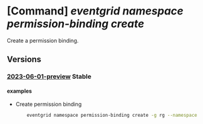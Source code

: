 # [Command] _eventgrid namespace permission-binding create_

Create a permission binding.

## Versions

### [2023-06-01-preview](/Resources/mgmt-plane/L3N1YnNjcmlwdGlvbnMve30vcmVzb3VyY2Vncm91cHMve30vcHJvdmlkZXJzL21pY3Jvc29mdC5ldmVudGdyaWQvbmFtZXNwYWNlcy97fS9wZXJtaXNzaW9uYmluZGluZ3Mve30=/2023-06-01-preview.xml) **Stable**

<!-- mgmt-plane /subscriptions/{}/resourcegroups/{}/providers/microsoft.eventgrid/namespaces/{}/permissionbindings/{} 2023-06-01-preview -->

#### examples

- Create permission binding
    ```bash
        eventgrid namespace permission-binding create -g rg --namespace-name name -n permission-binding --client-group-name client-group --permission publisher --topic-space-name topic-space
    ```
